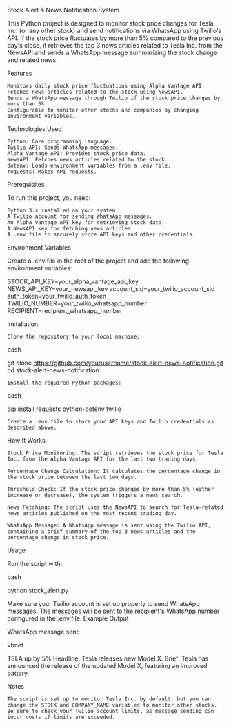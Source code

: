 Stock Alert & News Notification System

This Python project is designed to monitor stock price changes for Tesla Inc. (or any other stock) and send notifications via WhatsApp using Twilio's API. If the stock price fluctuates by more than 5% compared to the previous day's close, it retrieves the top 3 news articles related to Tesla Inc. from the NewsAPI and sends a WhatsApp message summarizing the stock change and related news.

Features

    Monitors daily stock price fluctuations using Alpha Vantage API.
    Fetches news articles related to the stock using NewsAPI.
    Sends a WhatsApp message through Twilio if the stock price changes by more than 5%.
    Configurable to monitor other stocks and companies by changing environment variables.

Technologies Used

    Python: Core programming language.
    Twilio API: Sends WhatsApp messages.
    Alpha Vantage API: Provides stock price data.
    NewsAPI: Fetches news articles related to the stock.
    dotenv: Loads environment variables from a .env file.
    requests: Makes API requests.

Prerequisites

To run this project, you need:

    Python 3.x installed on your system.
    A Twilio account for sending WhatsApp messages.
    An Alpha Vantage API key for retrieving stock data.
    A NewsAPI key for fetching news articles.
    A .env file to securely store API keys and other credentials.

Environment Variables

Create a .env file in the root of the project and add the following environment variables:


STOCK_API_KEY=your_alpha_vantage_api_key
NEWS_API_KEY=your_newsapi_key
account_sid=your_twilio_account_sid
auth_token=your_twilio_auth_token
TWILIO_NUMBER=your_twilio_whatsapp_number
RECIPIENT=recipient_whatsapp_number

Installation

    Clone the repository to your local machine:

bash

git clone https://github.com/yourusername/stock-alert-news-notification.git
cd stock-alert-news-notification

    Install the required Python packages:

bash

pip install requests python-dotenv twilio

    Create a .env file to store your API keys and Twilio credentials as described above.

How It Works

    Stock Price Monitoring: The script retrieves the stock price for Tesla Inc. from the Alpha Vantage API for the last two trading days.

    Percentage Change Calculation: It calculates the percentage change in the stock price between the last two days.

    Threshold Check: If the stock price changes by more than 5% (either increase or decrease), the system triggers a news search.

    News Fetching: The script uses the NewsAPI to search for Tesla-related news articles published on the most recent trading day.

    WhatsApp Message: A WhatsApp message is sent using the Twilio API, containing a brief summary of the top 3 news articles and the percentage change in stock price.

Usage

Run the script with:

bash

python stock_alert.py

Make sure your Twilio account is set up properly to send WhatsApp messages. The messages will be sent to the recipient's WhatsApp number configured in the .env file.
Example Output

WhatsApp message sent:

vbnet

TSLA up by 5%
Headline: Tesla releases new Model X. 
Brief: Tesla has announced the release of the updated Model X, featuring an improved battery.

Notes

    The script is set up to monitor Tesla Inc. by default, but you can change the STOCK and COMPANY_NAME variables to monitor other stocks.
    Be sure to check your Twilio account limits, as message sending can incur costs if limits are exceeded.
